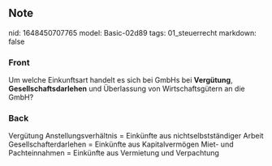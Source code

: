 ## Note
nid: 1648450707765
model: Basic-02d89
tags: 01_steuerrecht
markdown: false

### Front
Um welche Einkunftsart handelt es sich bei GmbHs bei
<b>Vergütung</b>, <b>Gesellschaftsdarlehen</b> und Überlassung von
Wirtschaftsgütern an die GmbH?

### Back
Vergütung Anstellungsverhältnis = Einkünfte aus nichtselbstständiger Arbeit
Gesellschafterdarlehen = Einkünfte aus Kapitalvermögen
Miet- und Pachteinnahmen = Einkünfte aus Vermietung und Verpachtung
